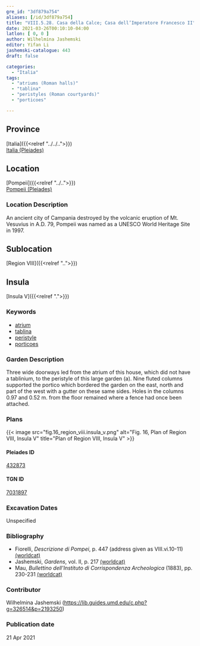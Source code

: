 ```yaml
---
gre_id: "3df879a754"
aliases: [/id/3df879a754]
title: "VIII.5.28. Casa della Calce; Casa dell’Imperatore Francesco II"
date: 2021-03-26T00:10:10-04:00
latlon: [ 0, 0 ]
author: Wilhelmina Jashemski
editor: Yifan Li
jashemski-catalogue: 443
draft: false

categories:
  - "Italia"
tags:
  - "atriums (Roman halls)"
  - "tablina"
  - "peristyles (Roman courtyards)"
  - "porticoes"

---
```


## Province
[Italia]({{<relref "../../..">}}) \
[Italia (Pleiades)](https://pleiades.stoa.org/places/1052)

## Location
[Pompeii]({{<relref "../..">}}) \
[Pompeii (Pleiades)](https://pleiades.stoa.org/places/433032)

### Location Description
An ancient city of Campania destroyed by the volcanic eruption of Mt. Vesuvius in A.D. 79, Pompeii was named as a UNESCO World Heritage Site in 1997.

## Sublocation
[Region VIII]({{<relref "..">}})

## Insula
[Insula V]({{<relref ".">}})

### Keywords
 - [atrium](http://vocab.getty.edu/page/aat/300004097)
 - [tablina](http://vocab.getty.edu/page/aat/300004180)
 - [peristyle](http://vocab.getty.edu/page/aat/300080971)
 - [porticoes](http://vocab.getty.edu/page/aat/300004145)

### Garden Description
Three wide doorways led from the atrium of this house, which did not have a tablinium, to the peristyle of this large garden (a). Nine fluted columns supported the portico which bordered the garden on the east, north and part of the west with a gutter on these same sides. Holes in the columns 0.97 and 0.52 m. from the floor remained where a fence had once been attached.

### Plans
{{< image src="fig.16_region_viii.insula_v.png" alt="Fig. 16, Plan of  Region VIII, Insula V" title="Plan of  Region VIII, Insula V" >}}

#### Pleiades ID
[432873](https://pleiades.stoa.org/places/538911200)

#### TGN ID
[7031897](http://vocab.getty.edu/page/tgn/2053030)

###  Excavation Dates
Unspecified

### Bibliography
* Fiorelli, *Descrizione di Pompei*, p. 447 (address given as VIII.vi.10-11) [(worldcat)](http://www.worldcat.org/oclc/252039996)
* Jashemski, *Gardens*, vol. II, p. 217 [(worldcat)](http://www.worldcat.org/oclc/1113367431)
* Mau, *Bullettino dell'Instituto di Corrispondenza Archeologica* (1883), pp. 230-231 [(worldcat)](http://www.worldcat.org/oclc/823239162)


### Contributor
Wilhelmina Jashemski (https://lib.guides.umd.edu/c.php?g=326514&p=2193250)

### Publication date

21 Apr 2021
